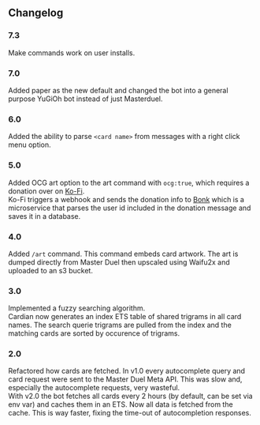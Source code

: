 ## Changelog

### 7.3
Make commands work on user installs.

### 7.0
Added paper as the new default and changed the bot into a general purpose YuGiOh bot instead of just Masterduel.

### 6.0
Added the ability to parse `<card name>` from messages with a right click menu option.

### 5.0

Added OCG art option to the art command with `ocg:true`, which requires a donation over on [Ko-Fi](https://ko-fi.com/okkkk).\
Ko-Fi triggers a webhook and sends the donation info to [Bonk](https://github.com/okkdev/bonk) which is a microservice that parses the user id included in the donation message and saves it in a database.

### 4.0

Added `/art` command. This command embeds card artwork. The art is dumped directly from Master Duel then upscaled using Waifu2x and uploaded to an s3 bucket.

### 3.0

Implemented a fuzzy searching algorithm.\
Cardian now generates an index ETS table of shared trigrams in all card names. The search querie trigrams are pulled from the index and the matching cards are sorted by occurence of trigrams.

### 2.0

Refactored how cards are fetched. In v1.0 every autocomplete query and card request were sent to the Master Duel Meta API. This was slow and, especially the autocomplete requests, very wasteful.\
With v2.0 the bot fetches all cards every 2 hours (by default, can be set via env var) and caches them in an ETS. Now all data is fetched from the cache. This is way faster, fixing the time-out of autocompletion responses.

